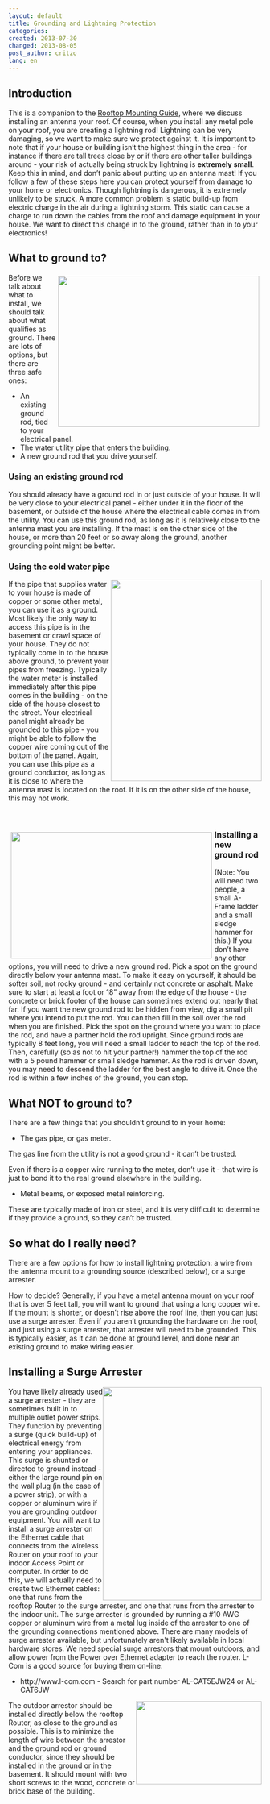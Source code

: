 ```yaml
---
layout: default
title: Grounding and Lightning Protection
categories: 
created: 2013-07-30
changed: 2013-08-05
post_author: critzo
lang: en
---
```

<h2>Introduction</h2>

<p>This is a companion to the <a href="/docs/build/roof-mount-guide">Rooftop Mounting Guide</a>, where we discuss installing an antenna your roof. Of course, when you install any metal pole on your roof, you are creating a lightning rod! Lightning can be very damaging, so we want to make sure we protect against it. It is important to note that if your house or building isn’t the highest thing in the area - for instance if there are tall trees close by or if there are other taller buildings around - your risk of actually being struck by lightning is <strong>extremely small</strong>. Keep this in mind, and don’t panic about putting up an antenna mast! If you follow a few of these steps here you can protect yourself from damage to your home or electronics. Though lightning is dangerous, it is extremely unlikely to be struck. A more common problem is static build-up from electric charge in the air during a lightning storm. This static can cause a charge to run down the cables from the roof and damage equipment in your house. We want to direct this charge in to the ground, rather than in to your electronics!</p>

<h2>What to ground to?</h2>

<p><img alt="" class="img-responsive" src="/files/styles/large/public/existing_ground_rod.jpg?itok=cXG2JCPu" style="width: 400px; height: 300px; float: right; margin: 5px;" typeof="foaf:Image" />Before we talk about what to install, we should talk about what qualifies as ground. There are lots of options, but there are three safe ones:</p>

<ul>
	<li>An existing ground rod, tied to your electrical panel.</li>
	<li>The water utility pipe that enters the building.</li>
	<li>A new ground rod that you drive yourself.</li>
</ul>

<h3>Using an existing ground rod</h3>

<p>You should already have a ground rod in or just outside of your house. It will be very close to your electrical panel - either under it in the floor of the basement, or outside of the house where the electrical cable comes in from the utility. You can use this ground rod, as long as it is relatively close to the antenna mast you are installing. If the mast is on the other side of the house, or more than 20 feet or so away along the ground, another grounding point might be better.</p>

<h3>Using the cold water pipe</h3>

<p><img alt="" class="img-responsive" src="/files/styles/large/public/incoming_water_pipe.jpg?itok=TPbEdMeN" style="width: 300px; height: 400px; float: right;" typeof="foaf:Image" />If the pipe that supplies water to your house is made of copper or some other metal, you can use it as a ground. Most likely the only way to access this pipe is in the basement or crawl space of your house. They do not typically come in to the house above ground, to prevent your pipes from freezing. Typically the water meter is installed immediately after this pipe comes in the building - on the side of the house closest to the street. Your electrical panel might already be grounded to this pipe - you might be able to follow the copper wire coming out of the bottom of the panel. Again, you can use this pipe as a ground conductor, as long as it is close to where the antenna mast is located on the roof. If it is on the other side of the house, this may not work.</p>

<p>&nbsp;</p>

<h3><img alt="" class="img-responsive" src="/files/styles/large/public/grounding_rod_clamp.jpg?itok=nYwgOpfb" style="width: 400px; height: 251px; float: left; margin: 5px;" typeof="foaf:Image" />Installing a new ground rod</h3>

<p>(Note: You will need two people, a small A-Frame ladder and a small sledge hammer for this.) If you don’t have any other options, you will need to drive a new ground rod. Pick a spot on the ground directly below your antenna mast. To make it easy on yourself, it should be softer soil, not rocky ground - and certainly not concrete or asphalt. Make sure to start at least a foot or 18” away from the edge of the house - the concrete or brick footer of the house can sometimes extend out nearly that far. If you want the new ground rod to be hidden from view, dig a small pit where you intend to put the rod. You can then fill in the soil over the rod when you are finished. Pick the spot on the ground where you want to place the rod, and have a partner hold the rod upright. Since ground rods are typically 8 feet long, you will need a small ladder to reach the top of the rod. Then, carefully (so as not to hit your partner!) hammer the top of the rod with a 5 pound hammer or small sledge hammer. As the rod is driven down, you may need to descend the ladder for the best angle to drive it. Once the rod is within a few inches of the ground, you can stop.</p>

<h2>What NOT to ground to?</h2>

<p>There are a few things that you shouldn’t ground to in your home:</p>

<ul>
	<li>The gas pipe, or gas meter.</li>
</ul>

<p>The gas line from the utility is not a good ground - it can’t be trusted.</p>

<p>Even if there is a copper wire running to the meter, don’t use it - that wire is just to bond it to the real ground elsewhere in the building.</p>

<ul>
	<li>Metal beams, or exposed metal reinforcing.</li>
</ul>

<p>These are typically made of iron or steel, and it is very difficult to determine if they provide a ground, so they can’t be trusted.</p>

<h2>So what do I really need?</h2>

<p>There are a few options for how to install lightning protection: a wire from the antenna mount to a grounding source (described below), or a surge arrester.</p>

<p>How to decide? Generally, if you have a metal antenna mount on your roof that is over 5 feet tall, you will want to ground that using a long copper wire. If the mount is shorter, or doesn’t rise above the roof line, then you can just use a surge arrester. Even if you aren’t grounding the hardware on the roof, and just using a surge arrester, that arrester will need to be grounded. This is typically easier, as it can be done at ground level, and done near an existing ground to make wiring easier.</p>

<h2>Installing a Surge Arrester</h2>

<p><img alt="" class="img-responsive" src="/files/styles/large/public/surge_arrester_in-line_diagram.png?itok=TtsY-WHn" style="width: 316px; height: 423px; float: right;" typeof="foaf:Image" />You have likely already used a surge arrester - they are sometimes built in to multiple outlet power strips. They function by preventing a surge (quick build-up) of electrical energy from entering your appliances. This surge is shunted or directed to ground instead - either the large round pin on the wall plug (in the case of a power strip), or with a copper or aluminum wire if you are grounding outdoor equipment. You will want to install a surge arrester on the Ethernet cable that connects from the wireless Router on your roof to your indoor Access Point or computer. In order to do this, we will actually need to create two Ethernet cables: one that runs from the rooftop Router to the surge arrester, and one that runs from the arrester to the indoor unit. The surge arrester is grounded by running a #10 AWG copper or aluminum wire from a metal lug inside of the arrester to one of the grounding connections mentioned above. There are many models of surge arrester available, but unfortunately aren't likely available in local hardware stores. We need special surge arrestors that mount outdoors, and allow power from the Power over Ethernet adapter to reach the router. L-Com is a good source for buying them on-line:</p>

<ul>
	<li>http://www.l-com.com - Search for part number AL-CAT5EJW24 or AL-CAT6JW</li>
</ul>

<p><img alt="" class="img-responsive" src="/files/styles/large/public/outdoor_surge_arrestor.jpg?itok=Y4k9Cgr-" style="width: 250px; height: 165px; float: right;" typeof="foaf:Image" />The outdoor arrestor should be installed directly below the rooftop Router, as close to the ground as possible. This is to minimize the length of wire between the arrestor and the ground rod or ground conductor, since they should be installed in the ground or in the basement. It should mount with two short screws to the wood, concrete or brick base of the building.</p>
 
